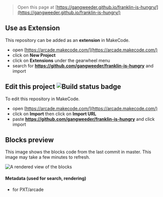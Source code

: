  


> Open this page at [https://gangweeder.github.io/franklin-is-hungry/](https://gangweeder.github.io/franklin-is-hungry/)

## Use as Extension

This repository can be added as an **extension** in MakeCode.

* open [https://arcade.makecode.com/](https://arcade.makecode.com/)
* click on **New Project**
* click on **Extensions** under the gearwheel menu
* search for **https://github.com/gangweeder/franklin-is-hungry** and import

## Edit this project ![Build status badge](https://github.com/gangweeder/franklin-is-hungry/workflows/MakeCode/badge.svg)

To edit this repository in MakeCode.

* open [https://arcade.makecode.com/](https://arcade.makecode.com/)
* click on **Import** then click on **Import URL**
* paste **https://github.com/gangweeder/franklin-is-hungry** and click import

## Blocks preview

This image shows the blocks code from the last commit in master.
This image may take a few minutes to refresh.

![A rendered view of the blocks](https://github.com/gangweeder/franklin-is-hungry/raw/master/.github/makecode/blocks.png)

#### Metadata (used for search, rendering)

* for PXT/arcade
<script src="https://makecode.com/gh-pages-embed.js"></script><script>makeCodeRender("{{ site.makecode.home_url }}", "{{ site.github.owner_name }}/{{ site.github.repository_name }}");</script>

